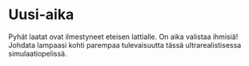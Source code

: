 # Uusi-aika
Pyhät laatat ovat ilmestyneet eteisen lattialle. On aika valistaa ihmisiä!
Johdata lampaasi kohti parempaa tulevaisuutta tässä ultrarealistisessa simulaatiopelissä.
